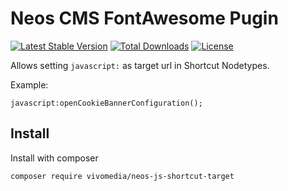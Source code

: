 # Neos CMS FontAwesome Pugin

[![Latest Stable Version](https://poser.pugx.org/vivomedia/neos-js-shortcut-target/v/stable)](https://packagist.org/packages/vivomedia/neos-js-shortcut-target)
[![Total Downloads](https://poser.pugx.org/vivomedia/neos-js-shortcut-target/downloads)](https://packagist.org/packages/vivomedia/neos-js-shortcut-target)
[![License](https://poser.pugx.org/vivomedia/neos-js-shortcut-target/license)](https://packagist.org/packages/vivomedia/neos-js-shortcut-target)

Allows setting `javascript:` as target url in Shortcut Nodetypes.

Example: 

```
javascript:openCookieBannerConfiguration();
```

## Install

Install with composer

```
composer require vivomedia/neos-js-shortcut-target 
```

